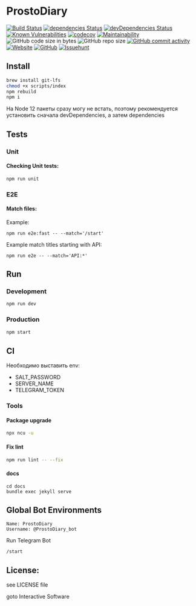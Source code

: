 # ProstoDiary
[![Build Status](https://travis-ci.org/gotois/ProstoDiary_bot.svg?branch=master)](https://travis-ci.org/gotois/ProstoDiary_bot)
[![dependencies Status](https://david-dm.org/gotois/ProstoDiary_bot/status.svg)](https://david-dm.org/gotois/ProstoDiary_bot)
[![devDependencies Status](https://david-dm.org/gotois/ProstoDiary_bot/dev-status.svg)](https://david-dm.org/gotois/ProstoDiary_bot?type=dev)
[![Known Vulnerabilities](https://snyk.io/test/github/gotois/ProstoDiary_bot/badge.svg)](https://snyk.io/test/github/gotois/ProstoDiary_bot)
[![codecov](https://codecov.io/gh/gotois/ProstoDiary_bot/branch/master/graph/badge.svg)](https://codecov.io/gh/gotois/ProstoDiary_bot)
[![Maintainability](https://api.codeclimate.com/v1/badges/709ebb5f0eae1d062e5e/maintainability)](https://codeclimate.com/github/gotois/ProstoDiary_bot/maintainability)
![GitHub code size in bytes](https://img.shields.io/github/languages/code-size/gotois/ProstoDiary_bot.svg?style=popout)
![GitHub repo size](https://img.shields.io/github/repo-size/gotois/ProstoDiary_bot.svg)
[![GitHub commit activity](https://img.shields.io/github/commit-activity/m/gotois/ProstoDiary_bot.svg)](https://github.com/gotois/ProstoDiary_bot/commits/master)
[![Website](https://img.shields.io/website/https/prosto-diary.gotointeractive.com.svg?link=https://prosto-diary.gotointeractive.com)](https://prosto-diary.gotointeractive.com)
[![GitHub](https://img.shields.io/github/license/gotois/ProstoDiary_bot.svg)](https://github.com/gotois/ProstoDiary_bot/blob/master/LICENSE)
[![Issuehunt](https://img.shields.io/badge/ProstoDiary_bot-blueviolet.svg?link=https://issuehunt.io/r/gotois/ProstoDiary_bot&style=flat&label=issuehunt.io)](https://issuehunt.io/r/gotois/ProstoDiary_bot)

Install
---
```bash
brew install git-lfs
chmod +x scripts/index
npm rebuild
npm i
```
На Node 12 пакеты сразу могу не встать, поэтому рекомендуется установить сначала devDependencies, а затем dependencies

## Tests

### Unit
#### Checking Unit tests:
```bash
npm run unit
```

### E2E
#### Match files:

Example:
```
npm run e2e:fast -- --match='/start'
```

Example match titles starting with API:
```
npm run e2e -- --match='API:*'
```

Run
---
### Development
```bash
npm run dev
```

### Production
```bash
npm start
```

CI
---
Необходимо выставить env:
* SALT_PASSWORD
* SERVER_NAME
* TELEGRAM_TOKEN

### Tools
#### Package upgrade
```bash
npx ncu -u
```

#### Fix lint
```bash
npm run lint -- --fix
```

#### docs
```
cd docs
bundle exec jekyll serve
```

Global Bot Environments
---
```
Name: ProstoDiary
Username: @ProstoDiary_bot
```

Run Telegram Bot
```
/start
```

License:
---
see LICENSE file

goto Interactive Software

